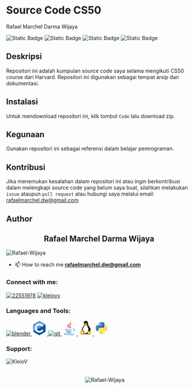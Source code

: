 # Source Code CS50
Rafael Marchel Darma Wijaya 

![Static Badge](https://img.shields.io/badge/Project%20Status-On%20Going-blue)
![Static Badge](https://img.shields.io/badge/License-MIT-brightgreen)
![Static Badge](https://img.shields.io/badge/Source-CS50%20Course-purple)
![Static Badge](https://img.shields.io/badge/Language-Indonesian-yellow)


## Deskripsi
Repositori ini adalah kumpulan source code saya selama mengikuti CS50 course dari Harvard. Repositori ini digunakan sebagai tempat arsip dan dokumentasi.

## Instalasi
Untuk mendownload repositori ini, klik tombol `Code` lalu download zip.

## Kegunaan
Gunakan repositori ini sebagai referensi dalam belajar pemrograman.

## Kontribusi
Jika menemukan kesalahan dalam repositori ini atau ingin berkontribusi dalam melengkapi source code yang belum saya buat, silahkan melakukan `issue` ataupun `pull request` atau hubungi saya melalui email: rafaelmarchel.dw@gmail.com

## Author
<h2 align="center">Rafael Marchel Darma Wijaya</h2>

<p align="left"> <img src="https://komarev.com/ghpvc/?username=Rafael-Wijaya&label=Profile%20views&color=0e75b6&style=flat" alt="Rafael-Wijaya" /> </p>

- 📫 How to reach me **rafaelmarchel.dw@gmail.com**

<h3 align="left">Connect with me:</h3>
<p align="left">
<a href="https://stackoverflow.com/users/22551978" target="blank"><img align="center" src="https://raw.githubusercontent.com/rahuldkjain/github-profile-readme-generator/master/src/images/icons/Social/stack-overflow.svg" alt="22551978" height="30" width="40" /></a>
<a href="https://instagram.com/kleiovv" target="blank"><img align="center" src="https://raw.githubusercontent.com/rahuldkjain/github-profile-readme-generator/master/src/images/icons/Social/instagram.svg" alt="kleiovv" height="30" width="40" /></a>
</p>

<h3 align="left">Languages and Tools:</h3>
<p align="left"> <a href="https://www.blender.org/" target="_blank" rel="noreferrer"> <img src="https://download.blender.org/branding/community/blender_community_badge_white.svg" alt="blender" width="40" height="40"/> </a> <a href="https://www.cprogramming.com/" target="_blank" rel="noreferrer"> <img src="https://raw.githubusercontent.com/devicons/devicon/master/icons/c/c-original.svg" alt="c" width="40" height="40"/> </a> <a href="https://git-scm.com/" target="_blank" rel="noreferrer"> <img src="https://www.vectorlogo.zone/logos/git-scm/git-scm-icon.svg" alt="git" width="40" height="40"/> </a> <a href="https://www.java.com" target="_blank" rel="noreferrer"> <img src="https://raw.githubusercontent.com/devicons/devicon/master/icons/java/java-original.svg" alt="java" width="40" height="40"/> </a> <a href="https://www.linux.org/" target="_blank" rel="noreferrer"> <img src="https://raw.githubusercontent.com/devicons/devicon/master/icons/linux/linux-original.svg" alt="linux" width="40" height="40"/> </a> <a href="https://www.python.org" target="_blank" rel="noreferrer"> <img src="https://raw.githubusercontent.com/devicons/devicon/master/icons/python/python-original.svg" alt="python" width="40" height="40"/> </a> </p>

<h3 align="left">Support:</h3>
<p><a href="https://ko-fi.com/KleioV"> <img align="left" src="https://cdn.ko-fi.com/cdn/kofi3.png?v=3" height="50" width="210" alt="KleioV" /></a></p><br><br>

<p>&nbsp;<img align="center" src="https://github-readme-stats.vercel.app/api?username=Rafael-Wijaya&show_icons=true&locale=en" alt="Rafael-Wijaya" /></p>
